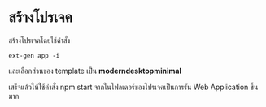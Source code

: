
# สร้างโปรเจค


สร้างโปรเจคโดยใช้คำสั่ง 

```
ext-gen app -i 
```

และเลือกส่วนของ template เป็น **moderndesktopminimal**

เสร็จแล้วให้ใช้คำสั่ง npm start จากในโฟลเดอร์ของโปรเจคเป็นการรัน Web Application ขึ้นมาก
